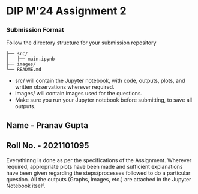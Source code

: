 # DIP M'24 Assignment 2
### Submission Format

Follow the directory structure for your submission repository
```
├── src/
│   ├── main.ipynb
├── images/
└── README.md
```

- src/ will contain the Jupyter notebook, with code, outputs, plots, and written observations wherever required.
- images/ will contain images used for the questions.
- Make sure you run your Jupyter notebook before submitting, to save all outputs.

## Name - Pranav Gupta
## Roll No. - 2021101095

Everythinng is done as per the specifications of the Assignment. Wherever required, appropriate plots have been made and sufficient explanations have been given regarding the steps/processes followed to do a particular question. All the outputs (Graphs, Images, etc.) are attached in the Jupyter Notebook itself.
